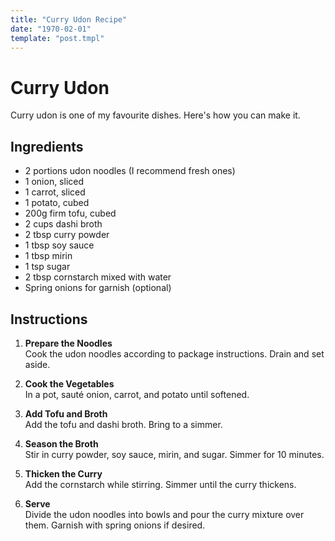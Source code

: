 ```yaml
---
title: "Curry Udon Recipe"
date: "1970-02-01"
template: "post.tmpl"
---
```


# Curry Udon

Curry udon is one of my favourite dishes. Here's how you can make it.

## Ingredients
- 2 portions udon noodles (I recommend fresh ones)
- 1 onion, sliced
- 1 carrot, sliced
- 1 potato, cubed
- 200g firm tofu, cubed
- 2 cups dashi broth
- 2 tbsp curry powder
- 1 tbsp soy sauce
- 1 tbsp mirin
- 1 tsp sugar
- 2 tbsp cornstarch mixed with water 
- Spring onions for garnish (optional)

## Instructions
1. **Prepare the Noodles**  
   Cook the udon noodles according to package instructions. Drain and set aside.

2. **Cook the Vegetables**  
   In a pot, sauté onion, carrot, and potato until softened.

3. **Add Tofu and Broth**  
   Add the tofu and dashi broth. Bring to a simmer.

4. **Season the Broth**  
   Stir in curry powder, soy sauce, mirin, and sugar. Simmer for 10 minutes.

5. **Thicken the Curry**  
   Add the cornstarch while stirring. Simmer until the curry thickens.

6. **Serve**  
   Divide the udon noodles into bowls and pour the curry mixture over them. Garnish with spring onions if desired.